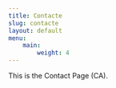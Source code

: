 ```yaml
---
title: Contacte
slug: contacte
layout: default
menu:
    main:
        weight: 4
---
```


This is the Contact Page (CA).
